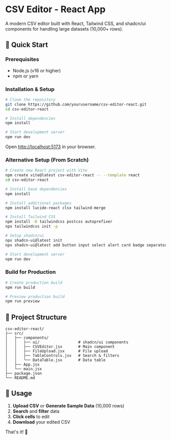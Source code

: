 # CSV Editor - React App

A modern CSV editor built with React, Tailwind CSS, and shadcn/ui components for handling large datasets (10,000+ rows).

## 🚀 Quick Start

### Prerequisites
- Node.js (v16 or higher)
- npm or yarn

### Installation & Setup

```bash
# Clone the repository
git clone https://github.com/yourusername/csv-editor-react.git
cd csv-editor-react

# Install dependencies
npm install

# Start development server
npm run dev
```

Open [http://localhost:5173](http://localhost:5173) in your browser.

### Alternative Setup (From Scratch)

```bash
# Create new React project with Vite
npm create vite@latest csv-editor-react -- --template react
cd csv-editor-react

# Install base dependencies
npm install

# Install additional packages
npm install lucide-react clsx tailwind-merge

# Install Tailwind CSS
npm install -D tailwindcss postcss autoprefixer
npx tailwindcss init -p

# Setup shadcn/ui
npx shadcn-ui@latest init
npx shadcn-ui@latest add button input select alert card badge separator

# Start development server
npm run dev
```

### Build for Production

```bash
# Create production build
npm run build

# Preview production build
npm run preview
```

## 📁 Project Structure

```
csv-editor-react/
├── src/
│   ├── components/
│   │   ├── ui/                 # shadcn/ui components
│   │   ├── CSVEditor.jsx       # Main component
│   │   ├── FileUpload.jsx      # File upload
│   │   ├── TableControls.jsx   # Search & filters
│   │   └── DataTable.jsx       # Data table
│   ├── App.jsx
│   └── main.jsx
├── package.json
└── README.md
```

## 🎯 Usage

1. **Upload CSV** or **Generate Sample Data** (10,000 rows)
2. **Search** and **filter** data
3. **Click cells** to edit
4. **Download** your edited CSV

That's it! 🎉